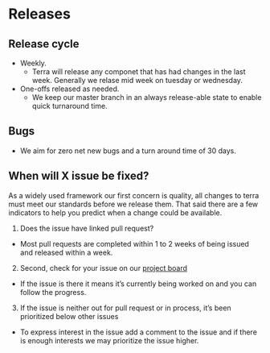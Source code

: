# Releases

## Release cycle
* Weekly.
  * Terra will release any componet that has had changes in the last week. Generally we relase mid week on tuesday or wednesday.
* One-offs released as needed.
  * We keep our master branch in an always release-able state to enable quick turnaround time.

## Bugs
* We aim for zero net new bugs and a turn around time of 30 days.

## When will X issue be fixed?
As a widely used framework our first concern is quality, all changes to terra must meet our standards before we release them. That said there are a few indicators to help you predict when a change could be available.

1. Does the issue have linked pull request?
  * Most pull requests are completed within 1 to 2 weeks of being issued and released within a week.
2. Second, check for your issue on our [project board](https://github.com/orgs/cerner/projects/1)
  * If the issue is there it means it’s currently being worked on and you can follow the progress.
3. If the issue is neither out for pull request or in process, it’s been prioritized below other issues
  * To express interest in the issue add a comment to the issue and if there is enough interests we may prioritize the issue higher.